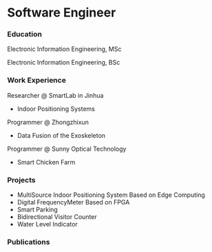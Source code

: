 # Software Engineer

### Education
Electronic Information Engineering, MSc

Electronic Information Engineering, BSc

### Work Experience
Researcher @ SmartLab in Jinhua
- Indoor Positioning Systems
  
Programmer @ Zhongzhixun
- Data Fusion of the Exoskeleton
  
Programmer @ Sunny Optical Technology
- Smart Chicken Farm

### Projects
- MultiSource Indoor Positioning System Based on Edge Computing
- Digital FrequencyMeter Based on FPGA
- Smart Parking
- Bidirectional Visitor Counter
- Water Level Indicator

### Publications
